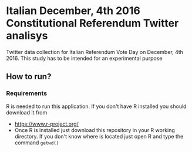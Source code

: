 # Italian December, 4th 2016 Constitutional Referendum Twitter analisys

Twitter data collection for Italian Referendum Vote Day on December, 4th 2016.
This study has to be intended for an experimental purpose

## How to run?
### Requirements
R is needed to run this application. If you don't have R installed you should download it from
- https://www.r-project.org/
- Once R is installed just download this repository in your R working directory. If you don't know where is located just open R and type the command `getwd()`
